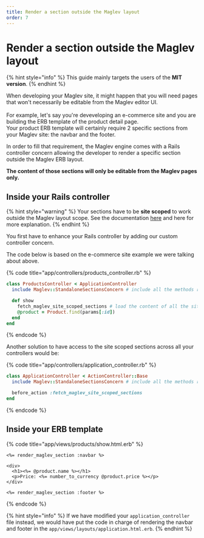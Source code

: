 ```yaml
---
title: Render a section outside the Maglev layout
order: 7
---
```


# Render a section outside the Maglev layout

{% hint style="info" %}
This guide mainly targets the users of the **MIT version**.
{% endhint %}

When developing your Maglev site, it might happen that you will need pages that won't necessarily be  editable from the Maglev editor UI. \
\
For example, let's say you're deveveloping an e-commerce site and you are building the ERB template of the product detail page. \
Your product ERB template will certainly require 2 specific sections from your Maglev site: the navbar and the footer. 

In order to fill that requirement, the Maglev engine comes with a Rails controller concern allowing the developer to render a specific section outside the Maglev ERB layout.

**The content of those sections will only be editable from the Maglev pages only.**

## Inside your Rails controller

{% hint style="warning" %}
Your sections have to be **site scoped** to work outside the Maglev layout scope. See the documentation [here](https://docs.maglev.dev/concepts/section#definition-file) and here for more explanation.
{% endhint %}

You first have to enhance your Rails controller by adding our custom controller concern. 

The code below is based on the e-commerce site example we were talking about above.

{% code title="app/controllers/products_controller.rb" %}
```ruby
class ProductsController < ApplicationController
  include Maglev::StandaloneSectionsConcern # include all the methods require by Maglev to load and render site scoped sections

  def show
    fetch_maglev_site_scoped_sections # load the content of all the site scoped section
    @product = Product.find(params[:id])
  end
end

```
{% endcode %}

Another solution to have access to the site scoped sections across all your controllers would be:

{% code title="app/controllers/application_controller.rb" %}
```ruby
class ApplicationController < ActionController::Base
  include Maglev::StandaloneSectionsConcern # include all the methods require by Maglev to load and render site scoped sections

  before_action :fetch_maglev_site_scoped_sections
end
```
{% endcode %}

## Inside your ERB template

{% code title="app/views/products/show.html.erb" %}
```markup
<%= render_maglev_section :navbar %>

<div>
  <h1><%= @product.name %></h1>
  <p>Price: <%= number_to_currency @product.price %></p>
</div>

<%= render_maglev_section :footer %>
```
{% endcode %}

{% hint style="info" %}
If we have modified your `application_controller` file instead, we would have put the code in charge of rendering the navbar and footer in the `app/views/layouts/application.html.erb`.
{% endhint %}
